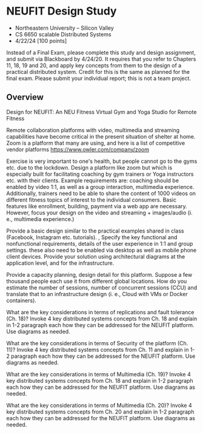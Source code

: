 # NEUFIT Design Study

- Northeastern University – Silicon Valley
- CS 6650 scalable Distributed Systems
- 4/22/24 [100 points]

Instead of a Final Exam, please complete this study and design assignment, and submit via Blackboard by 4/24/20. It requires that you refer to Chapters 11, 18, 19 and 20, and apply key concepts from them to the design of a practical distributed system. Credit for this is the same as planned for the final exam. 
Please submit your individual report; this is not a team project.

## Overview

Design for NEUFIT: An NEU Fitness Virtual Gym and Yoga Studio for Remote Fitness

Remote collaboration platforms with video, multimedia and streaming capabilities have become critical in the present situation of shelter at home. Zoom is a platform that many are using, and here is a list of competitive vendor platforms https://www.owler.com/company/zoom

Exercise is very important to one's health, but people cannot go to the gyms etc. due to the lockdown. Design a platform like zoom but which is especially built for facilitating coaching by gym trainers or Yoga instructors etc. with their clients. Example requirements are: coaching should be enabled by video 1:1, as well as a group interaction, multimedia experience. Additionally, trainers need to be able to share the content of 1000 videos on different fitness topics of interest to the individual consumers. Basic features like enrollment, building, payment via a web app are necessary. However, focus your design on the video and streaming + images/audio (i. e., multimedia experience.)

Provide a basic design similar to the practical examples shared in class (Facebook, Instagram etc. tutorials). , Specify the key functional and nonfunctional requirements, details of the user experience in 1:1 and group settings. these also need to be enabled via desktop as well as mobile phone client devices. Provide your solution using architectural diagrams at the application level, and for the infrastructure.

Provide a capacity planning, design detail for this platform. Suppose a few thousand people each use it from different global locations. How do you estimate the number of sessions, number of concurrent sessions (CCU) and translate that to an infrastructure design (i. e., Cloud with VMs or Docker containers).

What are the key considerations in terms of replications and fault tolerance (Ch. 18)? Invoke 4 key distributed systems concepts from Ch. 18 and explain in 1-2 paragraph each how they can be addressed for the NEUFIT platform. Use diagrams as needed.

What are the key considerations in terms of Security of the platform (Ch. 11)? Invoke 4 key distributed systems concepts from Ch. 11 and explain in 1-2 paragraph each how they can be addressed for the NEUFIT platform. Use diagrams as needed.

What are the key considerations in terms of Multimedia (Ch. 19)? Invoke 4 key distributed systems concepts from Ch. 18 and explain in 1-2 paragraph each how they can be addressed for the NEUFIT platform. Use diagrams as needed.

What are the key considerations in terms of Multimedia (Ch. 20)? Invoke 4 key distributed systems concepts from Ch. 20 and explain in 1-2 paragraph each how they can be addressed for the NEUFIT platform. Use diagrams as needed.
